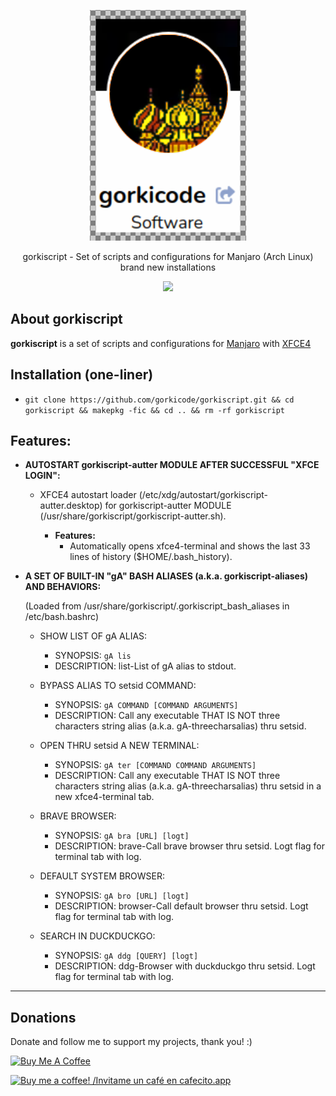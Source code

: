 <p align="center">
<img src="img/logo_000.png" alt="gorkicode">
</p>

<p align="center">
gorkiscript - Set of scripts and configurations for Manjaro (Arch Linux) brand new installations
</p>

<p align="center">
<img src="https://img.shields.io/badge/version-0.3.0-orange">
</p>

## About gorkiscript

**gorkiscript** is a set of scripts and configurations for [Manjaro](https://manjaro.org/) with [XFCE4](https://manjaro.org/products/download/x86)

## Installation (one-liner)

*   `git clone https://github.com/gorkicode/gorkiscript.git && cd gorkiscript && makepkg -fic && cd .. && rm -rf gorkiscript`

## Features:

* **AUTOSTART gorkiscript-autter MODULE AFTER SUCCESSFUL "XFCE LOGIN":**

    * XFCE4 autostart loader (/etc/xdg/autostart/gorkiscript-autter.desktop) 
      for gorkiscript-autter MODULE (/usr/share/gorkiscript/gorkiscript-autter.sh).

        *  **Features:**
            * Automatically opens xfce4-terminal and shows the last 33 lines of history ($HOME/.bash_history).

*  **A SET OF BUILT-IN "gA" BASH ALIASES (a.k.a. gorkiscript-aliases) AND BEHAVIORS:**

    (Loaded from /usr/share/gorkiscript/.gorkiscript_bash_aliases in /etc/bash.bashrc)

    * SHOW LIST OF gA ALIAS:
        * SYNOPSIS: `gA lis`
        * DESCRIPTION: list-List of gA alias to stdout.

    * BYPASS ALIAS TO setsid COMMAND:
        * SYNOPSIS: `gA COMMAND [COMMAND ARGUMENTS]`
        * DESCRIPTION: Call any executable THAT IS NOT three characters string alias 
          (a.k.a. gA-threecharsalias) thru setsid.

    * OPEN THRU setsid A NEW TERMINAL:
        * SYNOPSIS: `gA ter [COMMAND COMMAND ARGUMENTS]`
        * DESCRIPTION: Call any executable THAT IS NOT three characters string alias 
          (a.k.a. gA-threecharsalias) thru setsid in a new xfce4-terminal tab.

    * BRAVE BROWSER:
        * SYNOPSIS: `gA bra [URL] [logt]`
        * DESCRIPTION: brave-Call brave browser thru setsid. Logt flag for terminal tab with log.

    * DEFAULT SYSTEM BROWSER:
        * SYNOPSIS: `gA bro [URL] [logt]`
        * DESCRIPTION: browser-Call default browser thru setsid. Logt flag for terminal tab with log.

    * SEARCH IN DUCKDUCKGO:
        * SYNOPSIS: `gA ddg [QUERY] [logt]`
        * DESCRIPTION: ddg-Browser with duckduckgo thru setsid. Logt flag for terminal tab with log.
---

## Donations

Donate and follow me to support my projects, thank you! :)

<a href="https://www.buymeacoffee.com/gorkicode" target="_blank"><img src="https://cdn.buymeacoffee.com/buttons/default-orange.png" alt="Buy Me A Coffee" height="41" width="174"></a>

[![Buy me a coffee! /Invitame un café en cafecito.app](https://cdn.cafecito.app/imgs/buttons/button_3.svg)](https://cafecito.app/gorkicode)
